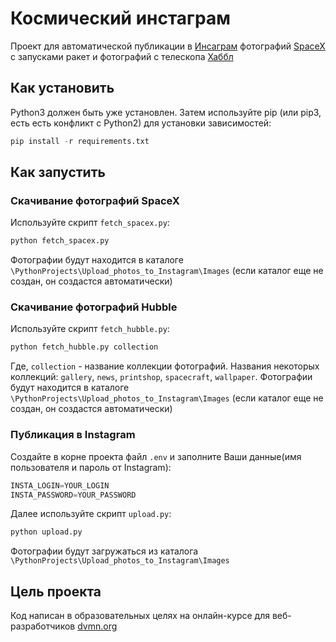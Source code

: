 # Космический инстаграм
Проект для автоматической публикации в [Инсаграм](https://www.instagram.com/) фотографий [SpaceX](https://www.spacex.com/) с запусками ракет и фотографий с телескопа [Хаббл](https://hubblesite.org/)

## Как установить
Python3 должен быть уже установлен. Затем используйте pip (или pip3, есть есть конфликт с Python2) для установки зависимостей:

```python
pip install -r requirements.txt
```
## Как запустить

### Скачивание фотографий SpaceX
Используйте скрипт `fetch_spacex.py`:

```python
python fetch_spacex.py
```
Фотографии будут находится в каталоге `\PythonProjects\Upload_photos_to_Instagram\Images` (если каталог еще не создан, он создастся автоматически)

### Скачивание фотографий Hubble
Используйте скрипт `fetch_hubble.py`:

```python
python fetch_hubble.py collection
```
Где, `collection` - название коллекции фотографий. Названия некоторых коллекций: `gallery`, `news`, `printshop`, `spacecraft`, `wallpaper`.
Фотографии будут находится в каталоге `\PythonProjects\Upload_photos_to_Instagram\Images` (если каталог еще не создан, он создастся автоматически)

### Публикация в Instagram
Создайте в корне проекта файл `.env` и заполните Ваши данные(имя пользователя и пароль от Instagram):
```python
INSTA_LOGIN=YOUR_LOGIN
INSTA_PASSWORD=YOUR_PASSWORD
```
Далее используйте скрипт `upload.py`:
```python
python upload.py
```
Фотографии будут загружаться из каталога `\PythonProjects\Upload_photos_to_Instagram\Images`

## Цель проекта
Код написан в образовательных целях на онлайн-курсе для веб-разработчиков [dvmn.org](https://dvmn.org/modules/)




